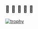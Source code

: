 ## :smiling_face_with_three_hearts: :smiling_face_with_three_hearts: :smiling_face_with_three_hearts: :smiling_face_with_three_hearts: :smiling_face_with_three_hearts:
[![trophy](https://github-profile-trophy.vercel.app/?username=thealixtech&theme=buddhism)](https://github.com/ryo-ma/github-profile-trophy)
